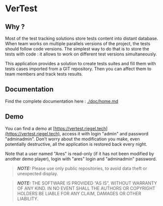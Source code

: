 # VerTest

## Why ?

Most of the test tracking solutions store tests content into distant database.
When team works on multiple parallels versions of the project, the tests should follow code versions.
The simplest way to do that is to store the tests with code : it allows to work on different test
versions simultaneously.

This application provides a solution to create tests suites and fill them with tests cases imported
from a GIT repository. Then you can affect them to team members and track tests results.

## Documentation

Find the complete documentation here : [./doc/home.md](./doc/home.md)

## Demo

You can find a demo at [https://vertest.riegel.tech](https://vertest.riegel.tech),
 access it with login "admin" and password "adminadmin".
Don't worry about the modification you make, even potentially destructive, all the application is restored
 back every night.

Note that a user named "Ares" is read-only (if it has not been modified by another demo player), login with
 "ares" login and "adminadmin" password.
 
> **_NOTE:_** Please use only public repositories, to avoid data theft or unexpected display.

> **_NOTE:_** THE SOFTWARE IS PROVIDED “AS IS”, WITHOUT WARRANTY OF ANY KIND. 
> IN NO EVENT SHALL THE AUTHORS OR COPYRIGHT HOLDERS BE LIABLE FOR ANY CLAIM, DAMAGES OR OTHER LIABILITY.
